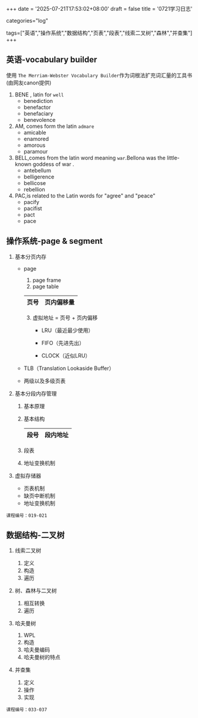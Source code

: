 +++
date = '2025-07-21T17:53:02+08:00'
draft = false
title = '0721学习日志'

categories="log"

tags=["英语","操作系统","数据结构","页表","段表","线索二叉树","森林","并查集"]
+++

## 英语-vocabulary builder

使用 `The Merriam-Webster Vocabulary Builder`作为词根法扩充词汇量的工具书(由网友canon提供)

1. BENE , latin for `well`
   * benediction
   * benefactor
   * benefaciary
   * benevolence
2. AM, comes form the latin `admare`
   * amicable
   * enamored
   * amorous
   * paramour
3. BELL,comes from the latin word meaning `war`.Bellona was the little-known goddess of war .
   * antebellum
   * belligerence
   * bellicose
   * rebellion
4. PAC,is related to the Latin words for "agree" and "peace"
   * pacify
   * pacifist
   * pact
   * pace

## 操作系统-page & segment

1. 基本分页内存

   * page 

     1. page frame 
     2. page table

     | 页号 | 页内偏移量 |
     | ---- | ---------- |

     3. 虚拟地址 = 页号 + 页内偏移

        * LRU（最近最少使用）

        * FIFO（先进先出）

        * CLOCK（近似LRU）

   * TLB（Translation Lookaside Buffer）

   * 两级以及多级页表

2. 基本分段内存管理

   1. 基本原理

   2. 基本结构

      | 段号 | 段内地址 |
      | ---- | -------- |

   3. 段表

   4. 地址变换机制

3. 虚拟存储器

   * 页表机制
   * 缺页中断机制
   * 地址变换机制

`课程编号：019-021`

## 数据结构-二叉树

1. 线索二叉树
   1. 定义
   2. 构造
   3. 遍历

2. 树、森林与二叉树
   1. 相互转换
   2. 遍历

3. 哈夫曼树
   1. WPL
   2. 构造
   3. 哈夫曼编码
   4. 哈夫曼树的特点

4. 并查集
   1. 定义
   2. 操作
   3. 实现


`课程编号：033-037`
